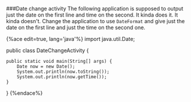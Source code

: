 ###Date change activity
The following application is supposed to output just the date on the first line and time on the second. It kinda does it. It kinda doesn't. Change the application to use ```DateFormat``` and give just the date on the first line and just the time on the second one.

{%ace edit=true, lang='java'%}
import java.util.Date;

public class DateChangeActivity {

	public static void main(String[] args) {
		Date now = new Date();
		System.out.println(now.toString());
		System.out.println(now.getTime());
	}
}
{%endace%}

